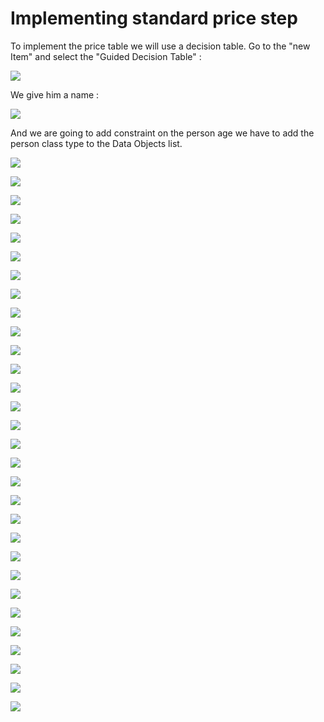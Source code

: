 # Implementing standard price step

To implement the price table we will use a decision table. Go to the "new Item" and select the "Guided Decision Table" :

![](../.gitbook/assets/action01%20%282%29.png)

We give him a name :

![](../.gitbook/assets/action02%20%282%29.png)

And we are going to add constraint on the person age we have to add the person class type to the Data Objects list.

![](../.gitbook/assets/action03%20%281%29.png)

![](../.gitbook/assets/action04%20%282%29.png)

![](../.gitbook/assets/action05%20%282%29.png)

![](../.gitbook/assets/action06%20%282%29.png)

![](../.gitbook/assets/action07%20%282%29.png)

![](../.gitbook/assets/action08%20%282%29.png)

![](../.gitbook/assets/action09%20%281%29.png)

![](../.gitbook/assets/action10%20%281%29.png)

![](../.gitbook/assets/action11%20%281%29.png)

![](../.gitbook/assets/action12%20%281%29.png)

![](../.gitbook/assets/action13%20%281%29.png)

![](../.gitbook/assets/action14.png)

![](../.gitbook/assets/action15.png)

![](../.gitbook/assets/action16.png)

![](../.gitbook/assets/action17.png)

![](../.gitbook/assets/action18.png)

![](../.gitbook/assets/action19.png)

![](../.gitbook/assets/action20.png)

![](../.gitbook/assets/action21.png)

![](../.gitbook/assets/action22.png)

![](../.gitbook/assets/action22bis.png)

![](../.gitbook/assets/action23.png)

![](../.gitbook/assets/action24.png)

![](../.gitbook/assets/action25.png)

![](../.gitbook/assets/action26.png)

![](../.gitbook/assets/action27.png)

![](../.gitbook/assets/action28.png)

![](../.gitbook/assets/action29.png)

![](../.gitbook/assets/action30.png)

![](../.gitbook/assets/action31.png)

